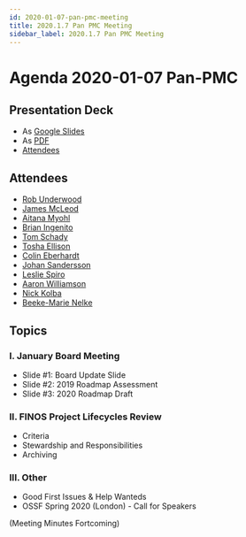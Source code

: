 ```yaml
---
id: 2020-01-07-pan-pmc-meeting
title: 2020.1.7 Pan PMC Meeting
sidebar_label: 2020.1.7 Pan PMC Meeting
---
```



# Agenda 2020-01-07 Pan-PMC

## Presentation Deck
* As [Google Slides](https://docs.google.com/presentation/d/17e77Aixs9I1HhIfNTi14cXV6gc-sgpn7Yp1aoFxlCoA/edit#slide=id.g6b5510381e_1_26)
* As [PDF](https://github.com/finos/finos-pmcs/blob/master/website/static/Pan-PMCs%20Meeting%202020.01.07.pdf)
* [Attendees](https://finosfoundation.atlassian.net/wiki/spaces/FINOS/pages/1298137089/2020-01-07+Pan-PMC+meeting)

## Attendees
* [Rob Underwood](https://github.com/brooklynrob)
* [James McLeod](https://github.com/mcleo-d)
* [Aitana Myohl](https://github.com/aitana16)
* [Brian Ingenito](https://github.com/bingenito)	
* [Tom Schady](https://github.com/tschady)		
* [Tosha Ellison](https://github.com/toshaellison)	
* [Colin Eberhardt](https://github.com/ColinEberhardt)
* [Johan Sandersson](https://github.com/donbasuno)	
* [Leslie Spiro](https://github.com/lspiro-Tick42)
* [Aaron Williamson](https://github.com/copiesofcopies)
* [Nick Kolba](https://github.com/nkolba)
* [Beeke-Marie Nelke](https://github.com/beekemarie)

## Topics

### I. January Board Meeting
* Slide #1: Board Update Slide
* Slide #2: 2019 Roadmap Assessment
* Slide #3: 2020 Roadmap Draft

### II. FINOS Project Lifecycles Review 
* Criteria
* Stewardship and Responsibilities
* Archiving

### III. Other
* Good First Issues & Help Wanteds
* OSSF Spring 2020 (London) - Call for Speakers

(Meeting Minutes Fortcoming)
